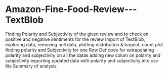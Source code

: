 # Amazon-Fine-Food-Review---TextBlob
Finding Polarity and Subjectivity of the given review and to check on positive and negative sentiments for the review
Import of TextBlob, exploring data, removing null data, plotting distribution & barplot, count plot
finding polarity and Subjectivity for one Row
Def code for extrapolating polarity and subjectivity on all the datas
adding new colum on polarity and subjectivity
exporting updated data with polarity and subjectivity into csv file
Summary of analysis
